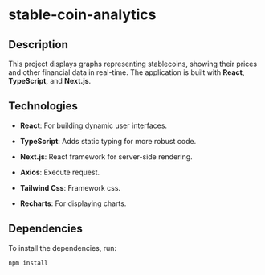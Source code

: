 # stable-coin-analytics

## Description

This project displays graphs representing stablecoins, showing their prices and other financial data in real-time. The application is built with **React**, **TypeScript**, and **Next.js**.

## Technologies

- **React**: For building dynamic user interfaces.
- **TypeScript**: Adds static typing for more robust code.
- **Next.js**: React framework for server-side rendering.
- **Axios**: Execute request.

- **Tailwind Css**: Framework css.
- **Recharts**: For displaying charts.

## Dependencies

To install the dependencies, run:

```bash
npm install
